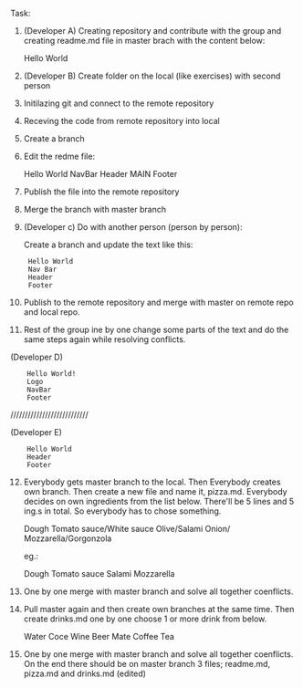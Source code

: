 Task:

1. (Developer A) Creating repository and contribute with the group and creating readme.md file in master brach with the content below:

    Hello World
    
2. (Developer B) Create folder on the local (like exercises) with second person

3. Initilazing git and connect to the remote repository

4. Receving the code from remote repository into local

5. Create a branch

6. Edit the redme file:

    Hello World
    NavBar
    Header
    MAIN
    Footer
    
7. Publish the file into the remote repository

8. Merge the branch with master branch

9. (Developer c) Do with another person (person by person):

    Create a branch and update the text like this:

        Hello World
        Nav Bar
        Header
        Footer
        
10. Publish to the remote repository and merge with master on remote repo and local repo.

11. Rest of the group ine by one change some parts of the text and do the same steps again while resolving conflicts.

(Developer D)

        Hello World!
        Logo
        NavBar
        Footer
        
///////////////////////////

(Developer E)

        Hello World
        Header
        Footer

12. Everybody gets master branch to the local. Then Everybody creates own branch. Then create a new file and name it, pizza.md. Everybody decides on own ingredients from the list below. There'll be 5 lines and 5 ing.s in total. So everybody has to chose something.

    Dough
    Tomato sauce/White sauce
    Olive/Salami
    Onion/<nothing>
    Mozzarella/Gorgonzola
    
    eg.:
    
    Dough
    Tomato sauce
    Salami
    <nothing>
    Mozzarella
    
13. One by one merge with master branch and solve all together coenflicts.

14. Pull master again and then create own branches at the same time. Then create drinks.md one by one choose 1 or more drink from below.

    Water
    Coce
    Wine
    Beer
    Mate
    Coffee
    Tea
    
15. One by one merge with master branch and solve all together coenflicts.
On the end there should be on master branch 3 files; readme.md, pizza.md and drinks.md (edited) 
